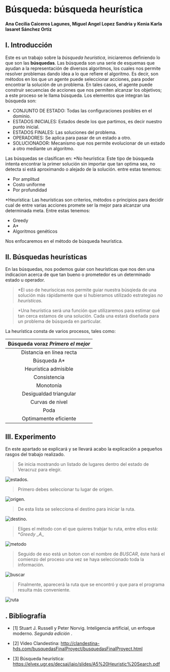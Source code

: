 # Búsqueda: búsqueda heurística

#### Ana Cecilia Caiceros Lagunes, Miguel Angel Lopez Sandria y Kenia Karla Iasaret Sánchez Ortiz

## **I. Introducción**
Este es un trabajo sobre la _búsqueda heurística_, iniciaremos definiendo lo que son las **búsquedas**.
Las búsqueda son una serie de esquemas que ayudan a la representación de diversos algoritmos, los cuales nos permite resolver problemas dando idea a lo que refiere el algoritmo.
Es decir, son métodos en los que un agente puede seleccionar acciones, para poder encontrar la solución de un problema. En tales casos, el agente puede construir secuencias de acciones que nos permiten alcanzar los objetivos; a este proceso se le llama búsqueda.
Los elementos que integran las búsqueda son:
* CONJUNTO DE ESTADO:
Todas las configuraciones posibles en el dominio.
* ESTADOS INICIALES:
Estados desde los que partimos, es decir nuestro punto inicial.
* ESTADOS FINALES:
Las soluciones del problema.
* OPERADORES:
Se aplica para pasar de un estado a otro.
* SOLUCIONADOR:
Mecanismo que nos permite evolucionar de un estado a otro mediante un algoritmo.

Las búsquedas se clasifican en:
*No heurística:
Este tipo de búsqueda intenta encontrar  la  primer solución sin importar que tan optima sea, no detecta si está aproximando o alejado de la solución.
entre estas tenemos:
  * Por amplitud
  * Costo uniforme
  * Por profundidad

*Heurística:
Las heurísticas son criterios, métodos o principios para decidir cual de entre varias acciones promete ser la mejor para alcanzar una determinada meta.
Entre estas tenemos:

  * Greedy
  * A*
  * Algoritmos genéticos

Nos enfocaremos en el método de búsqueda heurística.

## **II. Búsquedas heurísticas**

En las búsquedas, nos podemos guiar con heurísticas que nos den una indicacion acerca de que tan bueno o prometedor es un determinado estado u operador.
>*El uso de heuríscicas nos permite guiar nuestra búsqieda de una solución más rápidamente que si hubieramos utilizado estrategias _no heurísticas_.

>*Una heurística será una función que utilizaremos para estimar qué tan cerca estamos de una solución. Cada una estará diseñada para un problema de búsqueda en particular.

La heurística consta de varios procesos, tales como:

| Búsqueda voraz _Primero el mejor_    |
| :-----------------------------------:|
| Distancia en línea recta             |
| Búsqueda A*                          |
| Heurística admisible                 |
| Consistencia                         |
| Monotonía                            |
| Desigualdad triangular               |
| Curvas de nivel                      | 
| Poda                                 |
| Optimamente eficiente                |


## **III. Experimento**
En este apartado se explicará y se llevará acabo la explicación a pequeños rasgos del trabajo realizado.

>Se inicia mostrando un listado de lugares dentro del estado de Veracruz para elegir.

![estados](https://user-images.githubusercontent.com/79228016/120760918-471e1300-c4da-11eb-8a5a-328ebdcfd895.jpg).

>Primero debes seleccionar tu lugar de origen.

![origen](https://user-images.githubusercontent.com/79228016/120845370-5c288f80-c536-11eb-8a4c-1a78e41ce6e5.jpg).

>De esta lista se selecciona el destino para iniciar la ruta.

![destino](https://user-images.githubusercontent.com/79228016/120844969-c42aa600-c535-11eb-9e17-27426656275a.jpg).

>Eliges el método con el que quieres trabjar tu ruta, entre ellos está:
>*_Greedy_
>*_A*_

![metodo](https://user-images.githubusercontent.com/79228016/120845673-c2adad80-c536-11eb-8629-2035332890c7.jpg)

>Seguido de eso está un boton con el nombre de _BUSCAR_, éste hará el comienzo del proceso una vez se haya seleccionado toda la información.
 
 ![buscar](https://user-images.githubusercontent.com/79228016/120845894-06a0b280-c537-11eb-878f-4084ef70fb67.jpg)
 
 >Finalmente, aparecerá la ruta que se encontró y que para el programa resulta más conveniente.
 
 ![ruta](https://user-images.githubusercontent.com/79228016/120846294-84fd5480-c537-11eb-8e8f-ea2d5ac519e3.jpg)


## **. Bibliografía**

* [1] Stuart J. Russell y Peter Norvig. Inteligencia artificial, un enfoque moderno. _Segunda edición_ .

* [2] Video Clandestina: http://clandestina-hds.com/busquedasFinalProyect/busquedasFinalProyect.html 

* [3] Búsqueda heurística: https://elvex.ugr.es/decsai/iaio/slides/A5%20Heuristic%20Search.pdf

